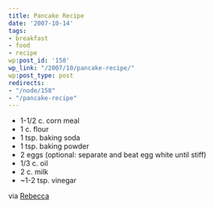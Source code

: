 ```yaml
---
title: Pancake Recipe
date: '2007-10-14'
tags:
- breakfast
- food
- recipe
wp:post_id: '158'
wp_link: "/2007/10/pancake-recipe/"
wp:post_type: post
redirects:
- "/node/158"
- "/pancake-recipe"
---
```


- 1-1/2 c. corn meal
- 1 c. flour
- 1 tsp. baking soda
- 1 tsp. baking powder
- 2 eggs (optional: separate and beat egg white until stiff)
- 1/3 c. oil
- 2 c. milk
- ~1-2 tsp. vinegar

via [Rebecca](http://circuitous.org)
